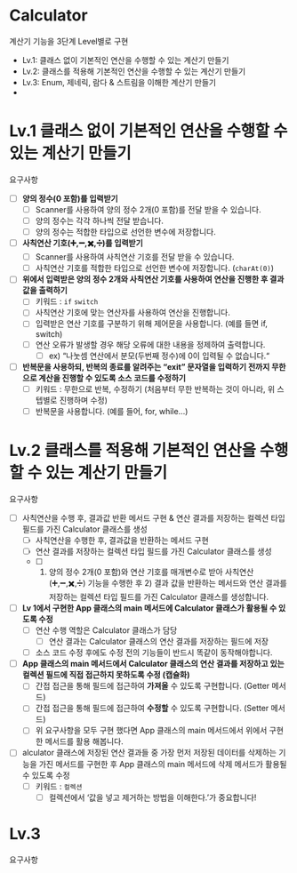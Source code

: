 # Calculator
계산기 기능을 3단계 Level별로 구현
- Lv.1: 클래스 없이 기본적인 연산을 수행할 수 있는 계산기 만들기
- Lv.2: 클래스를 적용해 기본적인 연산을 수행할 수 있는 계산기 만들기
- Lv.3: Enum, 제네릭, 람다 & 스트림을 이해한 계산기 만들기
- 

# Lv.1 클래스 없이 기본적인 연산을 수행할 수 있는 계산기 만들기
요구사항
- [ ]  **양의 정수(0 포함)를 입력받기**
    - [ ]  Scanner를 사용하여 양의 정수 2개(0 포함)를 전달 받을 수 있습니다.
    - [ ]  양의 정수는 각각 하나씩 전달 받습니다.
    - [ ]  양의 정수는 적합한 타입으로 선언한 변수에 저장합니다.
     
- [ ]  **사칙연산 기호(➕,➖,✖️,➗)를 입력받기**
    - [ ]  Scanner를 사용하여 사칙연산 기호를 전달 받을 수 있습니다.
    - [ ]  사칙연산 기호를 적합한 타입으로 선언한 변수에 저장합니다. (`charAt(0)`)
     
- [ ]  **위에서 입력받은 양의 정수 2개와 사칙연산 기호를 사용하여 연산을 진행한 후 결과값을 출력하기**
    - [ ]  키워드 : `if` `switch`
    - [ ]  사칙연산 기호에 맞는 연산자를 사용하여 연산을 진행합니다.
    - [ ]  입력받은 연산 기호를 구분하기 위해 제어문을 사용합니다. (예를 들면 if, switch)
    - [ ]  연산 오류가 발생할 경우 해당 오류에 대한 내용을 정제하여 출력합니다.
        - [ ]  ex) “나눗셈 연산에서 분모(두번째 정수)에 0이 입력될 수 없습니다.“
         
- [ ]  **반복문을 사용하되, 반복의 종료를 알려주는 “exit” 문자열을 입력하기 전까지 무한으로 계산을 진행할 수 있도록 소스 코드를 수정하기**
    - [ ]  키워드 : 무한으로 반복, 수정하기 (처음부터 무한 반복하는 것이 아니라, 위 스텝별로 진행하며 수정)
    - [ ]  반복문을 사용합니다. (예를 들어, for, while…)

# Lv.2 클래스를 적용해 기본적인 연산을 수행할 수 있는 계산기 만들기
요구사항
- [ ]  사칙연산을 수행 후, 결과값 반환 메서드 구현 & 연산 결과를 저장하는 컬렉션 타입 필드를 가진 Calculator 클래스를 생성
    - [ ]  사칙연산을 수행한 후, 결과값을 반환하는 메서드 구현
    - [ ]  연산 결과를 저장하는 컬렉션 타입 필드를 가진 Calculator 클래스를 생성
    - [ ]  1) 양의 정수 2개(0 포함)와 연산 기호를 매개변수로 받아 사칙연산(➕,➖,✖️,➗) 기능을 수행한 후 2) 결과 값을 반환하는 메서드와 연산 결과를 저장하는 컬렉션 타입 필드를 가진 Calculator 클래스를 생성합니다.
- [ ]  **Lv 1에서 구현한 App 클래스의 main 메서드에 Calculator 클래스가 활용될 수 있도록 수정**
    - [ ]  연산 수행 역할은 Calculator 클래스가 담당
        - [ ]  연산 결과는 Calculator 클래스의 연산 결과를 저장하는 필드에 저장
    - [ ]  소스 코드 수정 후에도 수정 전의 기능들이 반드시 똑같이 동작해야합니다.
- [ ]  **App 클래스의 main 메서드에서 Calculator 클래스의 연산 결과를 저장하고 있는 컬렉션 필드에 직접 접근하지 못하도록 수정 (캡슐화)**
    - [ ]  간접 접근을 통해 필드에 접근하여 **가져올** 수 있도록 구현합니다. (Getter 메서드)
    - [ ]  간접 접근을 통해 필드에 접근하여 **수정할** 수 있도록 구현합니다. (Setter 메서드)
    - [ ]  위 요구사항을 모두 구현 했다면 App 클래스의 main 메서드에서 위에서 구현한 메서드를 활용 해봅니다.
- [ ]  alculator 클래스에 저장된 연산 결과들 중 가장 먼저 저장된 데이터를 삭제하는 기능을 가진 메서드를 구현한 후 App 클래스의 main 메서드에 삭제 메서드가 활용될 수 있도록 수정
    - [ ]  키워드 : `컬렉션`
        - [ ]  컬렉션에서 ‘값을 넣고 제거하는 방법을 이해한다.’가 중요합니다!

# Lv.3
요구사항
